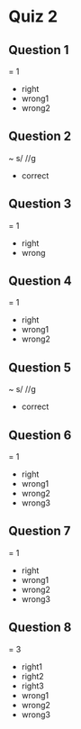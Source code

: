 # Quiz 2

## Question 1

= 1
- right
- wrong1
- wrong2

## Question 2

~ s/ //g
- correct

## Question 3

= 1
- right
- wrong

## Question 4

= 1
- right
- wrong1
- wrong2

## Question 5

~ s/ //g
- correct

## Question 6

= 1
- right
- wrong1
- wrong2
- wrong3

## Question 7

= 1
- right
- wrong1
- wrong2
- wrong3

## Question 8

= 3
- right1
- right2
- right3
- wrong1
- wrong2
- wrong3

